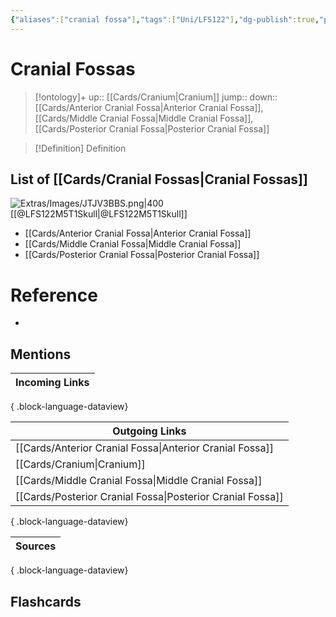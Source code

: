 ```yaml
---
{"aliases":["cranial fossa"],"tags":["Uni/LFS122"],"dg-publish":true,"permalink":"/cards/cranial-fossas/","dgPassFrontmatter":true}
---
```


# Cranial Fossas

> [!ontology]+
> up:: [[Cards/Cranium\|Cranium]]
> jump:: 
> down:: [[Cards/Anterior Cranial Fossa\|Anterior Cranial Fossa]], [[Cards/Middle Cranial Fossa\|Middle Cranial Fossa]], [[Cards/Posterior Cranial Fossa\|Posterior Cranial Fossa]]

> [!Definition] Definition
> 

## List of [[Cards/Cranial Fossas\|Cranial Fossas]]

![Extras/Images/JTJV3BBS.png|400](/img/user/Extras/Images/JTJV3BBS.png)
[[@LFS122M5T1Skull\|@LFS122M5T1Skull]]

- [[Cards/Anterior Cranial Fossa\|Anterior Cranial Fossa]]
- [[Cards/Middle Cranial Fossa\|Middle Cranial Fossa]]
- [[Cards/Posterior Cranial Fossa\|Posterior Cranial Fossa]]

# Reference
- 

## Mentions
| Incoming Links |
| -------------- |

{ .block-language-dataview}

| Outgoing Links                                                |
| ------------------------------------------------------------- |
| [[Cards/Anterior Cranial Fossa\|Anterior Cranial Fossa]]   |
| [[Cards/Cranium\|Cranium]]                                 |
| [[Cards/Middle Cranial Fossa\|Middle Cranial Fossa]]       |
| [[Cards/Posterior Cranial Fossa\|Posterior Cranial Fossa]] |

{ .block-language-dataview}

| Sources |
| ------- |

{ .block-language-dataview}

## Flashcards 
